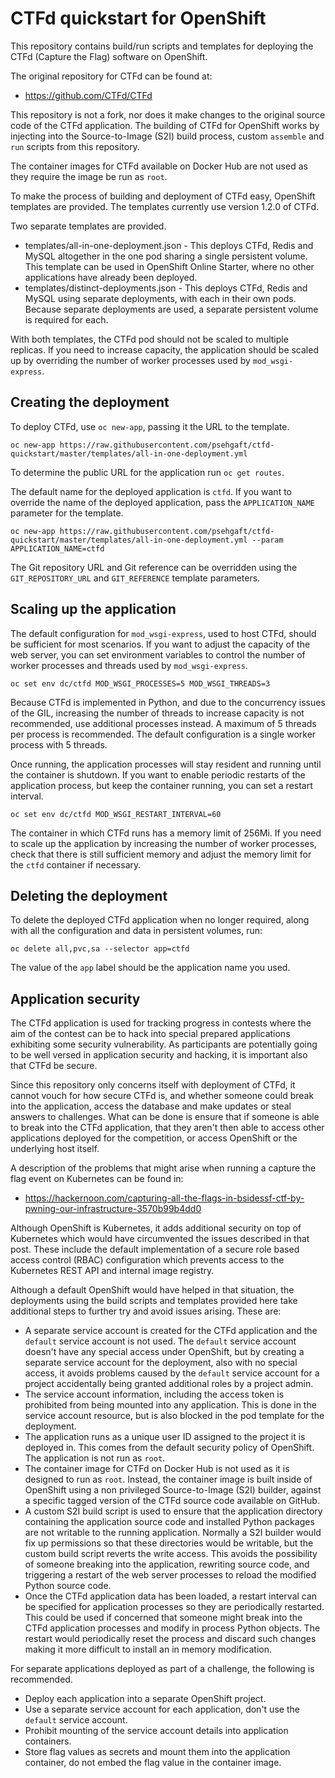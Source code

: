 CTFd quickstart for OpenShift
=============================

This repository contains build/run scripts and templates for deploying the CTFd (Capture the Flag) software on OpenShift.

The original repository for CTFd can be found at:

* https://github.com/CTFd/CTFd

This repository is not a fork, nor does it make changes to the original source code of the CTFd application. The building of CTFd for OpenShift works by injecting into the Source-to-Image (S2I) build process, custom ``assemble`` and ``run`` scripts from this repository.

The container images for CTFd available on Docker Hub are not used as they require the image be run as ``root``.

To make the process of building and deployment of CTFd easy, OpenShift templates are provided. The templates currently use version 1.2.0 of CTFd.

Two separate templates are provided.

* templates/all-in-one-deployment.json - This deploys CTFd, Redis and MySQL altogether in the one pod sharing a single persistent volume. This template can be used in OpenShift Online Starter, where no other applications have already been deployed.
* templates/distinct-deployments.json - This deploys CTFd, Redis and MySQL using separate deployments, with each in their own pods. Because separate deployments are used, a separate persistent volume is required for each.

With both templates, the CTFd pod should not be scaled to multiple replicas. If you need to increase capacity, the application should be scaled up by overriding the number of worker processes used by ``mod_wsgi-express``.

Creating the deployment
-----------------------

To deploy CTFd, use ``oc new-app``, passing it the URL to the template.

```
oc new-app https://raw.githubusercontent.com/psehgaft/ctfd-quickstart/master/templates/all-in-one-deployment.yml
```

To determine the public URL for the application run ``oc get routes``.

The default name for the deployed application is ``ctfd``. If you want to override the name of the deployed application, pass the ``APPLICATION_NAME`` parameter for the template.

```
oc new-app https://raw.githubusercontent.com/psehgaft/ctfd-quickstart/master/templates/all-in-one-deployment.yml --param APPLICATION_NAME=ctfd
```

The Git repository URL and Git reference can be overridden using the ``GIT_REPOSITORY_URL`` and ``GIT_REFERENCE`` template parameters.

Scaling up the application
--------------------------

The default configuration for ``mod_wsgi-express``, used to host CTFd, should be sufficient for most scenarios. If you want to adjust the capacity of the web server, you can set environment variables to control the number of worker processes and threads used by ``mod_wsgi-express``.

```
oc set env dc/ctfd MOD_WSGI_PROCESSES=5 MOD_WSGI_THREADS=3
```

Because CTFd is implemented in Python, and due to the concurrency issues of the GIL, increasing the number of threads to increase capacity is not recommended, use additional processes instead. A maximum of 5 threads per process is recommended. The default configuration is a single worker process with 5 threads.

Once running, the application processes will stay resident and running until the container is shutdown. If you want to enable periodic restarts of the application process, but keep the container running, you can set a restart interval.

```
oc set env dc/ctfd MOD_WSGI_RESTART_INTERVAL=60
```

The container in which CTFd runs has a memory limit of 256Mi. If you need to scale up the application by increasing the number of worker processes, check that there is still sufficient memory and adjust the memory limit for the ``ctfd`` container if necessary.

Deleting the deployment
-----------------------

To delete the deployed CTFd application when no longer required, along with all the
configuration and data in persistent volumes, run:

```
oc delete all,pvc,sa --selector app=ctfd
```

The value of the ``app`` label should be the application name you used.

Application security
--------------------

The CTFd application is used for tracking progress in contests where the aim of the contest can be to hack into special prepared applications exhibiting some security vulnerability. As participants are potentially going to be well versed in application security and hacking, it is  important also that CTFd be secure.

Since this repository only concerns itself with deployment of CTFd, it cannot vouch for how secure CTFd is, and whether someone could break into the application, access the database and make updates or steal answers to challenges. What can be done is ensure that if someone is able to break into the CTFd application, that they aren't then able to access other applications deployed for the competition, or access OpenShift or the underlying host itself.

A description of the problems that might arise when running a capture the flag event on Kubernetes can be found in:

* https://hackernoon.com/capturing-all-the-flags-in-bsidessf-ctf-by-pwning-our-infrastructure-3570b99b4dd0

Although OpenShift is Kubernetes, it adds additional security on top of Kubernetes which would have circumvented the issues described in that post. These include the default implementation of a secure role based access control (RBAC) configuration which prevents access to the Kubernetes REST API and internal image registry.

Although a default OpenShift would have helped in that situation, the deployments using the build scripts and templates provided here take additional steps to further try and avoid issues arising. These are:

* A separate service account is created for the CTFd application and the ``default`` service account is not used. The ``default`` service account doesn't have any special access under OpenShift, but by creating a separate service account for the deployment, also with no special access, it avoids problems caused by the ``default`` service account for a project accidentally being granted additional roles by a project admin.
* The service account information, including the access token is prohibited from being mounted into any application. This is done in the service account resource, but is also blocked in the pod template for the deployment.
* The application runs as a unique user ID assigned to the project it is deployed in. This comes from the default security policy of OpenShift. The application is not run as ``root``.
* The container image for CTFd on Docker Hub is not used as it is designed to run as ``root``. Instead, the container image is built inside of OpenShift using a non privileged Source-to-Image (S2I) builder, against a specific tagged version of the CTFd source code available on GitHub.
* A custom S2I build script is used to ensure that the application directory containing the application source code and installed Python packages are not writable to the running application. Normally a S2I builder would fix up permissions so that these directories would be writable, but the custom build script reverts the write access. This avoids the possibility of someone breaking into the application, rewriting source code, and triggering a restart of the web server processes to reload the modified Python source code.
* Once the CTFd application data has been loaded, a restart interval can be specified for application processes so they are periodically restarted. This could be used if concerned that someone might break into the CTFd application processes and modify in process Python objects. The restart would periodically reset the process and discard such changes making it more difficult to install an in memory modification.

For separate applications deployed as part of a challenge, the following is recommended.

* Deploy each application into a separate OpenShift project.
* Use a separate service account for each application, don't use the ``default`` service account.
* Prohibit mounting of the service account details into application containers.
* Store flag values as secrets and mount them into the application container, do not embed the flag value in the container image.

